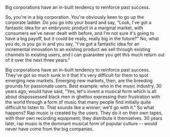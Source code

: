 Big corporations have an in-built tendency to reinforce past success. 


So, you're in a big corporation. You're obviously keen to go up the corporate ladder. Do you go into your board and say, "Look, I've got a fantastic idea for an embryonic product in a marginal market, with consumers we've never dealt with before, and I'm not sure it's going to have a big payoff, but it could be really, really big in the future?" No, what you do, is you go in and you say, "I've got a fantastic idea for an incremental innovation to an existing product we sell through existing channels to existing users, and I can guarantee you get this much return out of it over the next three years."



Big corporations have an in-built tendency to reinforce past success. They've got so much sunk in it that it's very difficult for them to spot emerging new markets. Emerging new markets, then, are the breeding grounds for passionate users. Best example: who in the music industry, 30 years ago, would have said, "Yes, let's invent a musical form which is all about dispossessed black men in ghettos expressing their frustration with the world through a form of music that many people find initially quite difficult to listen to. That sounds like a winner; we'll go with it." So what happens? Rap music is created by the users. They do it on their own tapes, with their own recording equipment; they distribute it themselves. 30 years later, rap music is the dominant musical form of popular culture -- would never have come from the big companies. 